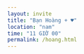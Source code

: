 ```yaml
---
layout: invite
title: "Bạn Hoàng + ♥"
location: "nam"
time: "11 GIỜ 00"
permalink: /hoang.html
---
```


